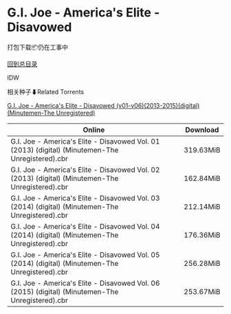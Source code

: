 # G.I. Joe - America's Elite - Disavowed

打包下载📦仍在工事中

[回到总目录](/Catalogs.md)

IDW





相关种子⬇Related Torrents

[G.I. Joe - America's Elite - Disavowed (v01-v06)(2013-2015)(digital)(Minutemen-The Unregistered)](https://github.com/alicewish/markdown/blob/master/torrent/G-I--Joe---Americas-Elite---Disavowed--v01-v06--2013-2015--digital--Minutemen-The-Unregistered.md)

Online | Download
--- | ---
G.I. Joe - America's Elite - Disavowed Vol. 01 (2013) (digital) (Minutemen-The Unregistered).cbr | 319.63MiB
G.I. Joe - America's Elite - Disavowed Vol. 02 (2013) (digital) (Minutemen-The Unregistered).cbr | 162.84MiB
G.I. Joe - America's Elite - Disavowed Vol. 03 (2014) (digital) (Minutemen-The Unregistered).cbr | 212.14MiB
G.I. Joe - America's Elite - Disavowed Vol. 04 (2014) (digital) (Minutemen-The Unregistered).cbr | 176.36MiB
G.I. Joe - America's Elite - Disavowed Vol. 05 (2014) (digital) (Minutemen-The Unregistered).cbr | 256.28MiB
G.I. Joe - America's Elite - Disavowed Vol. 06 (2015) (digital) (Minutemen-The Unregistered).cbr | 253.67MiB